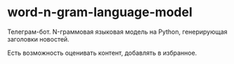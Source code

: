 # word-n-gram-language-model
Телеграм-бот. N-граммовая языковая модель на Python, генерирующая заголовки новостей.

Есть возможность оценивать контент, добавлять в избранное.

